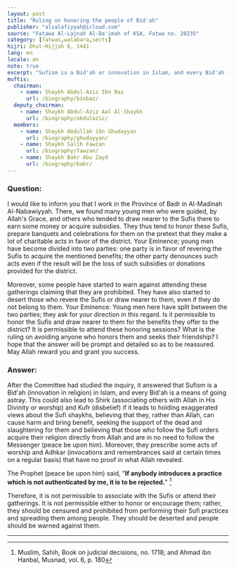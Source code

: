 ```yaml
---
layout: post
title: "Ruling on honoring the people of Bid'ah"
publisher: "alsalafiyyah@icloud.com"
source: "Fatawa Al-Lajnah Al-Da'imah of KSA, Fatwa no. 20235"
category: [fatwas,walabara,sects]
hijri: Dhul-Hijjah 6, 1441
lang: en
locale: en
note: true
excerpt: "Sufism is a Bid'ah or innovation in Islam, and every Bid'ah is a means of going astray."
muftis:
  chairman: 
    - name: Shaykh Abdul-Aziz Ibn Baz
      url: /biography/binbaz/
  deputy_chairman: 
    - name: Shaykh Abdul-Aziz Aal Al-Shaykh
      url: /biography/abdulaziz/
  members: 
    - name: Shaykh Abdullah ibn Ghudayyan
      url: /biography/ghudayyan/
    - name: Shaykh Salih Fawzan
      url: /biography/fawzan/
    - name: Shaykh Bakr Abu Zayd
      url: /biography/bakr/
---
```


### Question: 

I would like to inform you that I work in the Province of Badr in Al-Madinah Al-Nabawiyyah. There, we found many young men who were guided, by Allah's Grace, and others who tended to draw nearer to the Sufis there to earn some money or acquire subsidies. They thus tend to honor these Sufis, prepare banquets and celebrations for them on the pretext that they make a lot of charitable acts in favor of the district.
Your Eminence; young men have become divided into two parties: one party is in favor of revering the Sufis to acquire the mentioned benefits; the other party denounces such acts even if the result will be the loss of such subsidies or donations provided for the district. 

Moreover, some people have started to warn against attending these gatherings claiming that they are prohibited. They have also started to desert those who revere the Sufis or draw nearer to them, even if they do not belong to them. Your Eminence: Young men here have split between the two parties; they ask for your direction in this regard. Is it permissible to honor the Sufis and draw nearer to them for the benefits they offer to the district? It is permissible to attend these honoring sessions? What is the ruling on avoiding anyone who honors them and seeks their friendship? I hope that the answer will be prompt and detailed so as to be reassured. May Allah reward you and grant you success.

### Answer:

After the Committee had studied the inquiry, it answered that Sufism is a Bid'ah (innovation in religion) in Islam, and every Bid'ah is a means of going astray. This could also lead to Shirk (associating others with Allah in His Divinity or worship) and Kufr (disbelief) if it leads to holding exaggerated views about the Sufi shaykhs, believing that they, rather than Allah, can cause harm and bring benefit, seeking the support of the dead and slaughtering for them and believing that those who follow the Sufi orders acquire their religion directly from Allah and are in no need to follow the Messenger (peace be upon him). Moreover, they prescribe some acts of worship and Adhkar (invocations and remembrances said at certain times on a regular basis) that have no proof in what Allah revealed. 

The Prophet (peace be upon him) said, "**If anybody introduces a practice which is not authenticated by me, it is to be rejected.**" [^1]

Therefore, it is not permissible to associate with the Sufis or attend their gatherings. It is not permissible either to honor or encourage them; rather, they should be censured and prohibited from performing their Sufi practices and spreading them among people. They should be deserted and people should be warned against them.

---

[^1]: Muslim, Sahih, Book on judicial decisions, no. 1718; and Ahmad ibn Hanbal, Musnad, vol. 6, p. 180

